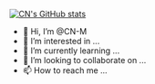 [![CN's GitHub stats](https://github-readme-stats.vercel.app/api?username=CN-M&show_icons=true&count_private=true)](https://github.com/anuraghazra/github-readme-stats)


- 👋 Hi, I’m @CN-M
- 👀 I’m interested in ...
- 🌱 I’m currently learning ...
- 💞️ I’m looking to collaborate on ...
- 📫 How to reach me ...

<!---
CN-M/CN-M is a ✨ special ✨ repository because its `README.md` (this file) appears on your GitHub profile.
You can click the Preview link to take a look at your changes.
--->
